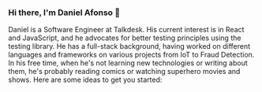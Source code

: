 ### Hi there, I'm Daniel Afonso 👋

Daniel is a Software Engineer at Talkdesk. His current interest is in React and JavaScript, and he advocates for better testing principles using the testing library. He has a full-stack background, having worked on different languages and frameworks on various projects from IoT to Fraud Detection. In his free time, when he's not learning new technologies or writing about them, he's probably reading comics or watching superhero movies and shows. 
Here are some ideas to get you started:


